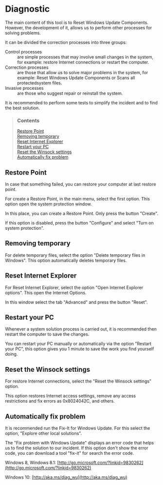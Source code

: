# Diagnostic

The main content of this tool is to Reset Windows Update Components. However, the development of it, allows us to perform other processes for solving problems.

It can be divided the correction processes into three groups:

<dl>
<dt>Control processes</dt>
<dd>are simple processes that may involve small changes in the system, for example: restore Internet connections or restart the computer.<dd>
<dt>Correction processes</dt>
<dd>are those that allow us to solve major problems in the system, for example: Reset Windows Update Components or Scans all protectedsystem files.</dd>
<dt>Invasive processes</dt>
<dd>are those who suggest repair or reinstall the system.</dd>
</dl>

It is recommended to perform some tests to simplify the incident and to find the best solution.

> ### Contents
>
> [Restore Point](#restore-Point) <br />
> [Removing temporary](#removing-temporary) <br />
> [Reset Internet Explorer](#reset-internet-explorer) <br />
> [Restart your PC](#restart-your-pc) <br />
> [Reset the Winsock settings](#reset-the-winsock-settings) <br />
> [Automatically fix problem](#automatically-fix-problem)

## Restore Point

In case that something failed, you can restore your computer at last restore point.

For create a Restore Point, in the main menu, select the first option. This option open the system protection window.

In this place, you can create a Restore Point. Only press the button "Create".

If this option is disabled, press the button "Configure" and select "Turn on system protection".

## Removing temporary

For delete temporary files, select the option "Delete temporary files in Windows". This option automatically deletes temporary files.

## Reset Internet Explorer

For Reset Internet Explorer, select the option "Open Internet Explorer options". This open the Internet Options.

In this window select the tab "Advanced" and press the button "Reset".

## Restart your PC

Whenever a system solution process is carried out, it is recommended then restart the computer to save the changes.

You can restart your PC manually or automatically via the option "Restart your PC", this option gives you 1 minute to save the work you find yourself doing.

## Reset the Winsock settings

For restore Internet connections, select the "Reset the Winsock settings" option.

This option restores Internet access settings, remove any access restrictions and fix errors as 0x8024042C, and others.

## Automatically fix problem

It is recommended run the Fix-It for Windows Update. For this select the option, "Explore other local solutions".

The "Fix problem with Windows Update" displays an error code that helps us to find the solution to our incident. If this option don't show the error code, you can download a tool "fix-it" for search the error code.

Windows 8, Windows 8.1: [http://go.microsoft.com/?linkid=9830262](http://go.microsoft.com/?linkid=9830262)

Windows 10: [http://aka.ms/diag_wu](http://aka.ms/diag_wu)
